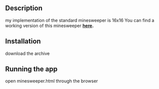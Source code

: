 
## Description

my implementation of the standard minesweeper is 16x16
You can find a working version of this minesweeper  <b>[here](https://github.com/exstarzii/AuthServiceFrontend).</b>

## Installation

download the archive

## Running the app

open minesweeper.html through the browser

